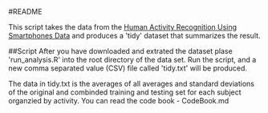 #README

This script takes the data from the 
[Human Activity Recognition Using Smartphones Data](http://archive.ics.uci.edu/ml/datasets/Human+Activity+Recognition+Using+Smartphones) 
and produces a 'tidy' dataset that summarizes the result.

##Script
After you have downloaded and extrated the dataset plase 'run_analysis.R' into the root directory of the data set.  Run the script, and a new comma separated value (CSV) file called 'tidy.txt' will be produced.  

The data in tidy.txt is the averages of all averages and standard deviations of the original and combinded training and testing set for each subject organzied by activity.   You can read the code book - CodeBook.md
